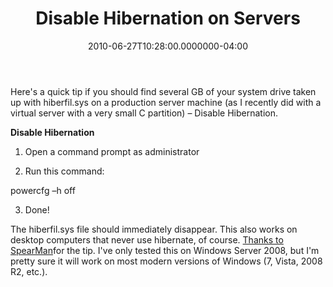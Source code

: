 ﻿---
title: Disable Hibernation on Servers
date: "2010-06-27T10:28:00.0000000-04:00"
description: Here's a quick tip if you should find several GB of your system
featuredImage: img/disable-hibernation-on-servers-featured.png
---

Here's a quick tip if you should find several GB of your system drive taken up with hiberfil.sys on a production server machine (as I recently did with a virtual server with a very small C partition) – Disable Hibernation.

**Disable Hibernation**

1. Open a command prompt as administrator

2. Run this command:

powercfg –h off

3. Done!

The hiberfil.sys file should immediately disappear. This also works on desktop computers that never use hibernate, of course. [Thanks to SpearMan](http://forums.techarena.in/tips-tweaks/1103838.htm)for the tip. I've only tested this on Windows Server 2008, but I'm pretty sure it will work on most modern versions of Windows (7, Vista, 2008 R2, etc.).

